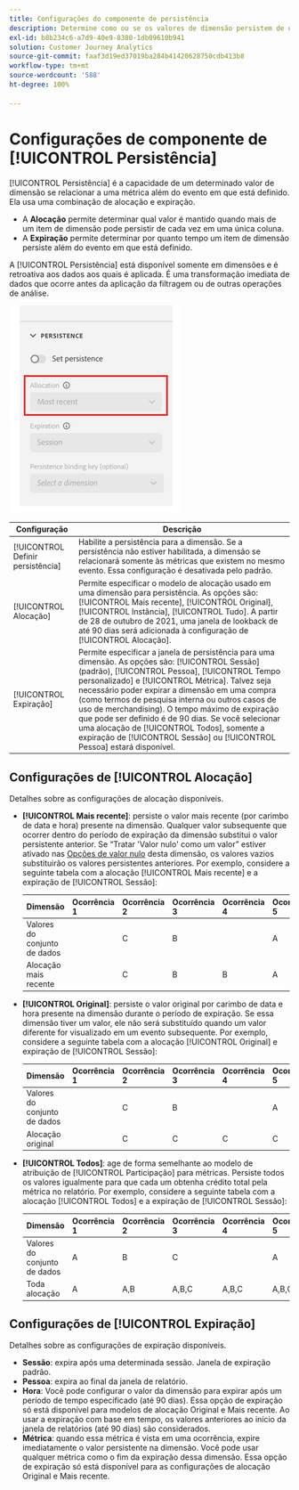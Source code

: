 ```yaml
---
title: Configurações do componente de persistência
description: Determine como ou se os valores de dimensão persistem de um evento para o próximo.
exl-id: b8b234c6-a7d9-40e9-8380-1db09610b941
solution: Customer Journey Analytics
source-git-commit: faaf3d19ed37019ba284b41420628750cdb413b8
workflow-type: tm+mt
source-wordcount: '588'
ht-degree: 100%

---
```



# Configurações de componente de [!UICONTROL Persistência] 

[!UICONTROL Persistência] é a capacidade de um determinado valor de dimensão se relacionar a uma métrica além do evento em que está definido. Ela usa uma combinação de alocação e expiração.

* A **Alocação** permite determinar qual valor é mantido quando mais de um item de dimensão pode persistir de cada vez em uma única coluna.
* A **Expiração** permite determinar por quanto tempo um item de dimensão persiste além do evento em que está definido.

A [!UICONTROL Persistência] está disponível somente em dimensões e é retroativa aos dados aos quais é aplicada. É uma transformação imediata de dados que ocorre antes da aplicação da filtragem ou de outras operações de análise.

![Persistência](../assets/persistence.png)

| Configuração | Descrição |
| --- | --- |
| [!UICONTROL Definir persistência] | Habilite a persistência para a dimensão. Se a persistência não estiver habilitada, a dimensão se relacionará somente às métricas que existem no mesmo evento. Essa configuração é desativada pelo padrão. |
| [!UICONTROL Alocação] | Permite especificar o modelo de alocação usado em uma dimensão para persistência. As opções são: [!UICONTROL Mais recente], [!UICONTROL Original], [!UICONTROL Instância], [!UICONTROL Tudo]. A partir de 28 de outubro de 2021, uma janela de lookback de até 90 dias será adicionada à configuração de [!UICONTROL Alocação]. |
| [!UICONTROL Expiração] | Permite especificar a janela de persistência para uma dimensão. As opções são: [!UICONTROL Sessão] (padrão), [!UICONTROL Pessoa], [!UICONTROL Tempo personalizado] e [!UICONTROL Métrica]. Talvez seja necessário poder expirar a dimensão em uma compra (como termos de pesquisa interna ou outros casos de uso de merchandising). O tempo máximo de expiração que pode ser definido é de 90 dias. Se você selecionar uma alocação de [!UICONTROL Todos], somente a expiração de [!UICONTROL Sessão] ou [!UICONTROL Pessoa] estará disponível. |

## Configurações de [!UICONTROL Alocação]

Detalhes sobre as configurações de alocação disponíveis.

* **[!UICONTROL Mais recente]**: persiste o valor mais recente (por carimbo de data e hora) presente na dimensão. Qualquer valor subsequente que ocorrer dentro do período de expiração da dimensão substitui o valor persistente anterior. Se “Tratar &#39;Valor nulo&#39; como um valor” estiver ativado nas [Opções de valor nulo](no-value-options.md) desta dimensão, os valores vazios substituirão os valores persistentes anteriores. Por exemplo, considere a seguinte tabela com a alocação [!UICONTROL Mais recente] e a expiração de [!UICONTROL Sessão]:

   | Dimensão | Ocorrência 1 | Ocorrência 2 | Ocorrência 3 | Ocorrência 4 | Ocorrência 5 |
   | --- | --- | --- | --- | --- | --- |
   | Valores do conjunto de dados |  | C | B |  | A |
   | Alocação mais recente |  | C | B | B | A |

* **[!UICONTROL Original]**: persiste o valor original por carimbo de data e hora presente na dimensão durante o período de expiração. Se essa dimensão tiver um valor, ele não será substituído quando um valor diferente for visualizado em um evento subsequente. Por exemplo, considere a seguinte tabela com a alocação [!UICONTROL Original] e expiração de [!UICONTROL Sessão]:

   | Dimensão | Ocorrência 1 | Ocorrência 2 | Ocorrência 3 | Ocorrência 4 | Ocorrência 5 |
   | --- | --- | --- | --- | --- | --- |
   | Valores do conjunto de dados |  | C | B |  | A |
   | Alocação original |  | C | C | C | C |

* **[!UICONTROL Todos]**: age de forma semelhante ao modelo de atribuição de [!UICONTROL Participação] para métricas. Persiste todos os valores igualmente para que cada um obtenha crédito total pela métrica no relatório. Por exemplo, considere a seguinte tabela com a alocação [!UICONTROL Todos] e a expiração de [!UICONTROL Sessão]:

   | Dimensão | Ocorrência 1 | Ocorrência 2 | Ocorrência 3 | Ocorrência 4 | Ocorrência 5 |
   | --- | --- | --- | --- | --- | --- |
   | Valores do conjunto de dados | A | B | C |  | A |
   | Toda alocação | A | A,B | A,B,C | A,B,C | A,B,C |

## Configurações de [!UICONTROL Expiração]

Detalhes sobre as configurações de expiração disponíveis.

* **Sessão**: expira após uma determinada sessão. Janela de expiração padrão.
* **Pessoa**: expira ao final da janela de relatório.
* **Hora**: Você pode configurar o valor da dimensão para expirar após um período de tempo especificado (até 90 dias). Essa opção de expiração só está disponível para modelos de alocação Original e Mais recente. Ao usar a expiração com base em tempo, os valores anteriores ao início da janela de relatórios (até 90 dias) são considerados.
* **Métrica**: quando essa métrica é vista em uma ocorrência, expire imediatamente o valor persistente na dimensão. Você pode usar qualquer métrica como o fim da expiração dessa dimensão. Essa opção de expiração só está disponível para as configurações de alocação Original e Mais recente.
